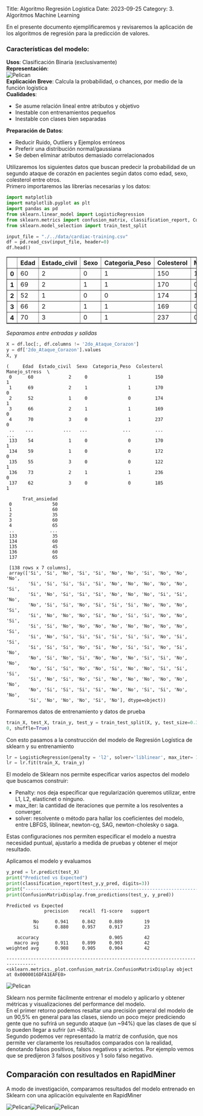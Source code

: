 Title: Algoritmo Regresión Logística
Date: 2023-09-25
Category: 3. Algoritmos Machine Learning


En el presente documento ejemplificaremos y revisaremos la aplicación de los algoritmos de regresión para la predicción de valores.  

### Características del modelo:  
**Usos**: Clasificación Binaria (exclusivamente)  
**Representación**:  
 ![Pelican](../../images/ut3_ta4_files/image.png)    
**Explicación Breve**: Calcula la probabilidad, o chances,  por medio de la función logística  
**Cualidades**:
- Se asume relación lineal entre atributos y objetivo
- Inestable con entrenamientos pequeños  
- Inestable con clases bien separadas  

**Preparación de Datos**:   
- Reducir Ruido, Outliers y Ejemplos erróneos
- Preferir una distribución normal/gaussiana
- Se deben eliminar atributos demasiado correlacionados

Utilizaremos los siguientes datos que buscan predecir la probabilidad de un segundo ataque de corazón en pacientes según datos como edad, sexo, colesterol entre otros.   
Primero importaremos las librerías necesarias y los datos:    


```python
import matplotlib
import matplotlib.pyplot as plt
import pandas as pd
from sklearn.linear_model import LogisticRegression
from sklearn.metrics import confusion_matrix, classification_report, ConfusionMatrixDisplay
from sklearn.model_selection import train_test_split
```


```python
input_file = "./../data/cardiac-training.csv"
df = pd.read_csv(input_file, header=0)
df.head()
```




<div>
<style scoped>
    .dataframe tbody tr th:only-of-type {
        vertical-align: middle;
    }

    .dataframe tbody tr th {
        vertical-align: top;
    }

    .dataframe thead th {
        text-align: right;
    }
</style>
<table border="1" class="dataframe">
  <thead>
    <tr style="text-align: right;">
      <th></th>
      <th>Edad</th>
      <th>Estado_civil</th>
      <th>Sexo</th>
      <th>Categoria_Peso</th>
      <th>Colesterol</th>
      <th>Manejo_stress</th>
      <th>Trat_ansiedad</th>
      <th>2do_Ataque_Corazon</th>
    </tr>
  </thead>
  <tbody>
    <tr>
      <th>0</th>
      <td>60</td>
      <td>2</td>
      <td>0</td>
      <td>1</td>
      <td>150</td>
      <td>1</td>
      <td>50</td>
      <td>Si</td>
    </tr>
    <tr>
      <th>1</th>
      <td>69</td>
      <td>2</td>
      <td>1</td>
      <td>1</td>
      <td>170</td>
      <td>0</td>
      <td>60</td>
      <td>Si</td>
    </tr>
    <tr>
      <th>2</th>
      <td>52</td>
      <td>1</td>
      <td>0</td>
      <td>0</td>
      <td>174</td>
      <td>1</td>
      <td>35</td>
      <td>No</td>
    </tr>
    <tr>
      <th>3</th>
      <td>66</td>
      <td>2</td>
      <td>1</td>
      <td>1</td>
      <td>169</td>
      <td>0</td>
      <td>60</td>
      <td>Si</td>
    </tr>
    <tr>
      <th>4</th>
      <td>70</td>
      <td>3</td>
      <td>0</td>
      <td>1</td>
      <td>237</td>
      <td>0</td>
      <td>65</td>
      <td>Si</td>
    </tr>
  </tbody>
</table>
</div>



*Separamos entre entradas y salidas*


```python
X = df.loc[:, df.columns != '2do_Ataque_Corazon']
y = df['2do_Ataque_Corazon'].values
X, y
```




    (     Edad  Estado_civil  Sexo  Categoria_Peso  Colesterol  Manejo_stress  \
     0      60             2     0               1         150              1   
     1      69             2     1               1         170              0   
     2      52             1     0               0         174              1   
     3      66             2     1               1         169              0   
     4      70             3     0               1         237              0   
     ..    ...           ...   ...             ...         ...            ...   
     133    54             1     0               0         170              1   
     134    59             1     0               0         172              0   
     135    55             3     0               0         122              1   
     136    73             2     1               1         236              0   
     137    62             3     0               0         185              1   
     
          Trat_ansiedad  
     0               50  
     1               60  
     2               35  
     3               60  
     4               65  
     ..             ...  
     133             35  
     134             60  
     135             45  
     136             60  
     137             65  
     
     [138 rows x 7 columns],
     array(['Si', 'Si', 'No', 'Si', 'Si', 'No', 'No', 'Si', 'No', 'No', 'No',
            'Si', 'Si', 'Si', 'Si', 'Si', 'No', 'No', 'No', 'No', 'No', 'Si',
            'Si', 'No', 'Si', 'Si', 'Si', 'No', 'No', 'No', 'Si', 'Si', 'No',
            'No', 'Si', 'Si', 'No', 'Si', 'Si', 'Si', 'No', 'No', 'No', 'Si',
            'Si', 'No', 'No', 'No', 'Si', 'No', 'Si', 'Si', 'No', 'No', 'Si',
            'Si', 'Si', 'No', 'No', 'No', 'No', 'No', 'No', 'No', 'No', 'Si',
            'Si', 'No', 'Si', 'Si', 'Si', 'Si', 'Si', 'Si', 'No', 'Si', 'Si',
            'Si', 'Si', 'Si', 'No', 'Si', 'No', 'Si', 'Si', 'No', 'Si', 'No',
            'No', 'Si', 'No', 'Si', 'No', 'No', 'No', 'Si', 'Si', 'No', 'No',
            'No', 'Si', 'Si', 'No', 'No', 'Si', 'No', 'No', 'Si', 'Si', 'Si',
            'Si', 'No', 'Si', 'No', 'Si', 'No', 'No', 'No', 'No', 'No', 'No',
            'No', 'Si', 'Si', 'Si', 'Si', 'No', 'No', 'Si', 'Si', 'No', 'No',
            'Si', 'No', 'No', 'No', 'Si', 'No'], dtype=object))



Formaremos datos de entrenamiento y datos de prueba


```python
train_X, test_X, train_y, test_y = train_test_split(X, y, test_size=0.30, random_state=
0, shuffle=True)

```

Con esto pasamos a la construcción del modelo de Regresión Logística de sklearn y su entrenamiento


```python
lr = LogisticRegression(penalty = 'l2', solver='liblinear', max_iter= 1000)
lr = lr.fit(train_X, train_y)
```

El modelo de Sklearn nos permite especificar varios aspectos del modelo que buscamos construir:  
- Penalty: nos deja especificar que regularización queremos utilizar, entre L1, L2, elasticnet o ninguno.  
- max_iter: la cantidad de iteraciones que permite a los resolventes a converger.  
- solver: resolvente o método para hallar los coeficientes del modelo, entre LBFGS, liblinear, newton-cg, SAG, newton-cholesky o saga.  

Estas configuraciones nos permiten especificar el modelo a nuestra necesidad puntual, ajustarlo a medida de pruebas y obtener el mejor resultado.  

Aplicamos el modelo y evaluamos


```python
y_pred = lr.predict(test_X)
print("Predicted vs Expected")
print(classification_report(test_y,y_pred, digits=3))
print("---------------------------------------------------------------------------------")
print(ConfusionMatrixDisplay.from_predictions(test_y, y_pred))

```

    Predicted vs Expected
                  precision    recall  f1-score   support
    
              No      0.941     0.842     0.889        19
              Si      0.880     0.957     0.917        23
    
        accuracy                          0.905        42
       macro avg      0.911     0.899     0.903        42
    weighted avg      0.908     0.905     0.904        42
    
    ---------------------------------------------------------------------------------
    <sklearn.metrics._plot.confusion_matrix.ConfusionMatrixDisplay object at 0x0000016DFA1EAFE0>
    


    
![Pelican](../../images/ut3_ta4_files/ta4_12_1.png)
    


Sklearn nos permite fácilmente entrenar el modelo y aplicarlo y obtener métricas y visualizaciones del performance del modelo.  
En el primer retorno podemos resaltar una precisión general del modelo de un 90,5% en general para las clases, siendo un poco mejor prediciendo gente que no sufrirá un segundo ataque (un ~94%) que las clases de que sí lo pueden llegar a sufrir (un ~88%).  
Segundo podemos ver representado la matriz de confusión, que nos permite ver claramente los resultados comparados con la realidad, denotando falsos positivos, falsos negativos y aciertos. Por ejemplo vemos que se predijeron 3 falsos positivos y 1 solo falso negativo.   

## Comparación con resultados en RapidMiner  
A modo de investigación, comparamos resultados del modelo entrenado en Sklearn con una aplicación equivalente en RapidMiner

![Pelican](../../images/ut3_ta4_files/image-1.png)![Pelican](../../images/ut3_ta4_files/image-2.png)![Pelican](../../images/ut3_ta4_files/image-3.png)
